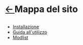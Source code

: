 # [🡠 ](../index.md) Mappa del sito
 
- [Installazione](installazione.md)
- [Guida all'utilizzo](guida.md)
- [Modlist](modlist.md)
